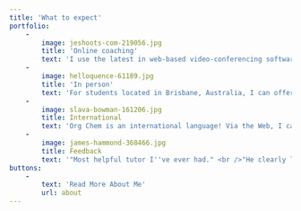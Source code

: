 ```yaml
---
title: 'What to expect'
portfolio:
    -
        image: jeshoots-com-219056.jpg
        title: 'Online coaching'
        text: 'I use the latest in web-based video-conferencing software, allowing a tutoring experience that is almost the same as being in the same room, but with greater flexibility and lower costs.'
    -
        image: helloquence-61189.jpg
        title: 'In person'
        text: 'For students located in Brisbane, Australia, I can offer in-person coaching, or you can combine online and in-person tutorials however you like.'
    -
        image: slava-bowman-161206.jpg
        title: International
        text: 'Org Chem is an international language! Via the Web, I can coach students studying anywhere. Timezone differences between Australia and your location may even be advantageous if you are seeking tutorials outside normal working hours.'
    -
        image: james-hammond-368466.jpg
        title: Feedback
        text: '"Most helpful tutor I''ve ever had." <br />"He clearly listened to feedback from the students which was great to see."'
buttons:
    -
        text: 'Read More About Me'
        url: about
---
```



